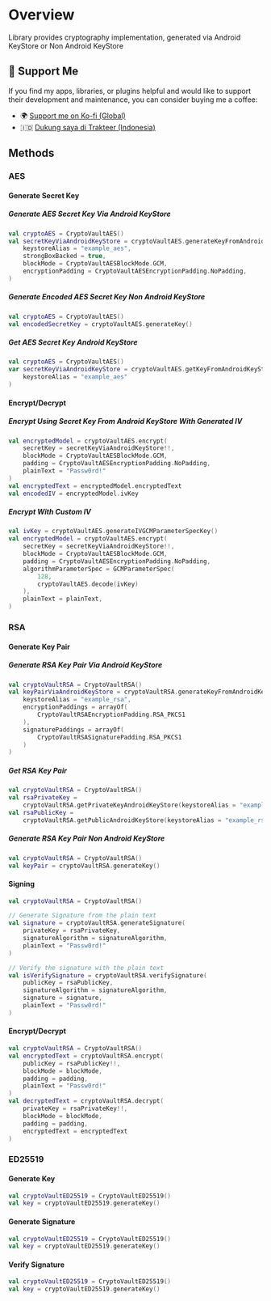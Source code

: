 # Overview

Library provides cryptography implementation, generated via Android KeyStore or Non Android KeyStore

## 🙏 Support Me

If you find my apps, libraries, or plugins helpful and would like to support their development and maintenance, you can consider buying me a coffee:

- 🌍 [Support me on Ko-fi (Global)](https://ko-fi.com/fadlurahmanfdev)
- 🇮🇩 [Dukung saya di Trakteer (Indonesia)](https://trakteer.id/fadlurahmanfdev/tip)

## Methods

### AES

#### Generate Secret Key

##### Generate AES Secret Key Via Android KeyStore

```kotlin
val cryptoAES = CryptoVaultAES()
val secretKeyViaAndroidKeyStore = cryptoVaultAES.generateKeyFromAndroidKeyStore(
    keystoreAlias = "example_aes",
    strongBoxBacked = true,
    blockMode = CryptoVaultAESBlockMode.GCM,
    encryptionPadding = CryptoVaultAESEncryptionPadding.NoPadding,
)
```

##### Generate Encoded AES Secret Key Non Android KeyStore

```kotlin
val cryptoAES = CryptoVaultAES()
val encodedSecretKey = cryptoVaultAES.generateKey()
```

##### Get AES Secret Key Android KeyStore

```kotlin
val cryptoAES = CryptoVaultAES()
var secretKeyViaAndroidKeyStore = cryptoVaultAES.getKeyFromAndroidKeyStore(
    keystoreAlias = "example_aes"
)
```

#### Encrypt/Decrypt

##### Encrypt Using Secret Key From Android KeyStore With Generated IV

```kotlin
val encryptedModel = cryptoVaultAES.encrypt(
    secretKey = secretKeyViaAndroidKeyStore!!,
    blockMode = CryptoVaultAESBlockMode.GCM,
    padding = CryptoVaultAESEncryptionPadding.NoPadding,
    plainText = "Passw0rd!"
)
val encryptedText = encryptedModel.encryptedText
val encodedIV = encryptedModel.ivKey
```

##### Encrypt With Custom IV

```kotlin
val ivKey = cryptoVaultAES.generateIVGCMParameterSpecKey()
val encryptedModel = cryptoVaultAES.encrypt(
    secretKey = secretKeyViaAndroidKeyStore!!,
    blockMode = CryptoVaultAESBlockMode.GCM,
    padding = CryptoVaultAESEncryptionPadding.NoPadding,
    algorithmParameterSpec = GCMParameterSpec(
        128,
        cryptoVaultAES.decode(ivKey)
    ),
    plainText = plainText,
)
```

### RSA

#### Generate Key Pair

##### Generate RSA Key Pair Via Android KeyStore

```kotlin
val cryptoVaultRSA = CryptoVaultRSA()
val keyPairViaAndroidKeyStore = cryptoVaultRSA.generateKeyFromAndroidKeyStore(
    keystoreAlias = "example_rsa",
    encryptionPaddings = arrayOf(
        CryptoVaultRSAEncryptionPadding.RSA_PKCS1
    ),
    signaturePaddings = arrayOf(
        CryptoVaultRSASignaturePadding.RSA_PKCS1
    )
)
```

##### Get RSA Key Pair

```kotlin
val cryptoVaultRSA = CryptoVaultRSA()
val rsaPrivateKey =
    cryptoVaultRSA.getPrivateKeyAndroidKeyStore(keystoreAlias = "example_rsa")
val rsaPublicKey =
    cryptoVaultRSA.getPublicAndroidKeyStore(keystoreAlias = "example_rsa")
```

##### Generate RSA Key Pair Non Android KeyStore

```kotlin
val cryptoVaultRSA = CryptoVaultRSA()
val keyPair = cryptoVaultRSA.generateKey()
```

#### Signing

```kotlin
val cryptoVaultRSA = CryptoVaultRSA()

// Generate Signature from the plain text
val signature = cryptoVaultRSA.generateSignature(
    privateKey = rsaPrivateKey,
    signatureAlgorithm = signatureAlgorithm,
    plainText = "Passw0rd!"
)

// Verify the signature with the plain text
val isVerifySignature = cryptoVaultRSA.verifySignature(
    publicKey = rsaPublicKey,
    signatureAlgorithm = signatureAlgorithm,
    signature = signature,
    plainText = "Passw0rd!"
)
```

#### Encrypt/Decrypt

```kotlin
val cryptoVaultRSA = CryptoVaultRSA()
val encryptedText = cryptoVaultRSA.encrypt(
    publicKey = rsaPublicKey!!,
    blockMode = blockMode,
    padding = padding,
    plainText = "Passw0rd!"
)
val decryptedText = cryptoVaultRSA.decrypt(
    privateKey = rsaPrivateKey!!,
    blockMode = blockMode,
    padding = padding,
    encryptedText = encryptedText
)
```
### ED25519

#### Generate Key

```kotlin
val cryptoVaultED25519 = CryptoVaultED25519()
val key = cryptoVaultED25519.generateKey()
```

#### Generate Signature

```kotlin
val cryptoVaultED25519 = CryptoVaultED25519()
val key = cryptoVaultED25519.generateKey()
```

#### Verify Signature

```kotlin
val cryptoVaultED25519 = CryptoVaultED25519()
val key = cryptoVaultED25519.generateKey()
```